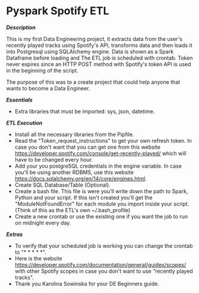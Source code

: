# Pyspark Spotify ETL

***Description***
 
This is my first Data Engineering project, it extracts data from the user's recently played tracks using Spotify's API, transforms data and then loads it into Postgresql using SQLAlchemy engine. Data is shown as a Spark Dataframe before loading and The ETL job is scheduled with crontab. Token never expires since an HTTP POST method with Spotify's token API is used in the beginning of the script. 

The purpose of this was to a create project that could help anyone that wants to become a Data Engineer.

***Essentials***

- Extra libraries that must be imported: sys, json, datetime.

***ETL Execution***

- Install all the necessary libraries from the Pipfile.
- Read the "Token_request_instructions" to get your own refresh token. In case you don't want that you can get one from this website https://developer.spotify.com/console/get-recently-played/ which will have to be changed every hour. 
- Add your you postgreSQL credentials in the engine variable. In case you'll be using another RDBMS, use this website https://docs.sqlalchemy.org/en/14/core/engines.html.
- Create SQL Database/Table (Optional).
- Create a bash file. This file is were you'll write down the path to Spark, Python and your script. If this isn't created you'll get the "ModuleNotFoundError" for each module you import inside your script. (Think of this as the ETL's own ~/.bash_profile)
- Create a new crontab or use the existing one if you want the job to run on midnight every day. 

***Extras***

- To verify that your scheduled job is working you can change the crontab to "* * * * *".
- Here is the website https://developer.spotify.com/documentation/general/guides/scopes/ with other Spotify scopes in case you don't want to use "recently played tracks".
- Thank you Karolina Sowinska for your DE Beginners guide. 